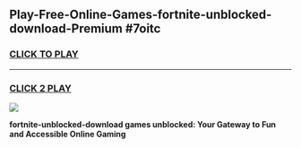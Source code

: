 
## Play-Free-Online-Games-fortnite-unblocked-download-Premium #7oitc
<h3>
<a href="https://premium.freeplayer.one?title=fortnite-unblocked-download&ref=8M">CLICK TO PLAY</a></h3>
<hr>

<h3>
<a href="https://premium.freeplayer.one?title=fortnite-unblocked-download&ref=8M">CLICK 2 PLAY</a>
  
</h3>

<a href="https://premium.freeplayer.one?title=fortnite-unblocked-download&ref=8M"><img src="https://clearcache.store/games.png"></a>


**fortnite-unblocked-download games unblocked: Your Gateway to Fun and Accessible Online Gaming**
